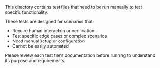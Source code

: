This directory contains test files that need to be run manually to test specific functionality.

These tests are designed for scenarios that:
- Require human interaction or verification
- Test specific edge cases or complex scenarios
- Need manual setup or configuration
- Cannot be easily automated

Please review each test file's documentation before running to understand its purpose and requirements.
